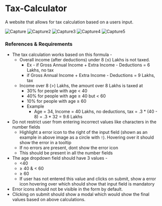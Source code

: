 # Tax-Calculator
A website that allows for tax calculation based on a users input.


![Capture](https://github.com/sandeshswami/Tax-Calculator/assets/126974679/c27c952f-e79d-4678-acf4-fde06c361eda)
![Capture2](https://github.com/sandeshswami/Tax-Calculator/assets/126974679/1ceb29b2-f805-4247-802a-905cf8b58f5b)
![Capture3](https://github.com/sandeshswami/Tax-Calculator/assets/126974679/3419aafd-c99c-420e-bfc5-913acc61278d)
![Capture4](https://github.com/sandeshswami/Tax-Calculator/assets/126974679/7c83634a-c10b-4402-973a-528425dc62ca)
![Capture5](https://github.com/sandeshswami/Tax-Calculator/assets/126974679/bc2c4bbd-37b6-40d1-a995-d3845a22cb10)


### References & Requirements

- The tax calculation works based on this formula -
    - Overall income (after deductions) under 8 (≤) Lakhs is not taxed.
        - Ex - if Gross Annual Income + Extra Income - Deductions =  6 Lakhs, no tax
        - if Gross Annual Income + Extra Income - Deductions =  9 Lakhs, tax
    - Income over 8 (>) Lakhs, the amount over 8 Lakhs is taxed at
        - 30% for people with age < 40
        - 40% for people with age ≥ 40 but < 60
        - 10% for people with age ≥ 60
        - Example
            - Age = 34, Income = 40 Lakhs, no deductions, tax = .3 * (40 - 8) = .3 * 32 = 9.6 Lakhs
- Do not restrict user from entering incorrect values like characters in the number fields
    - Highlight a error icon to the right of the input field (shown as an example in above image as a circle with `!`). Hovering over it should show the error in a tooltip
    - If no errors are present, dont show the error icon
    - This should be present in all the number fields
- The age dropdown field should have 3 values -
    - <40
    - ≥ 40 & < 60
    - ≥ 60
    - If user has not entered this value and clicks on submit, show a error icon hovering over which should show that input field is mandatory
- Error icons should not be visible in the form by default.
- Clicking on submit should show a modal which would show the final values based on above calculations.
